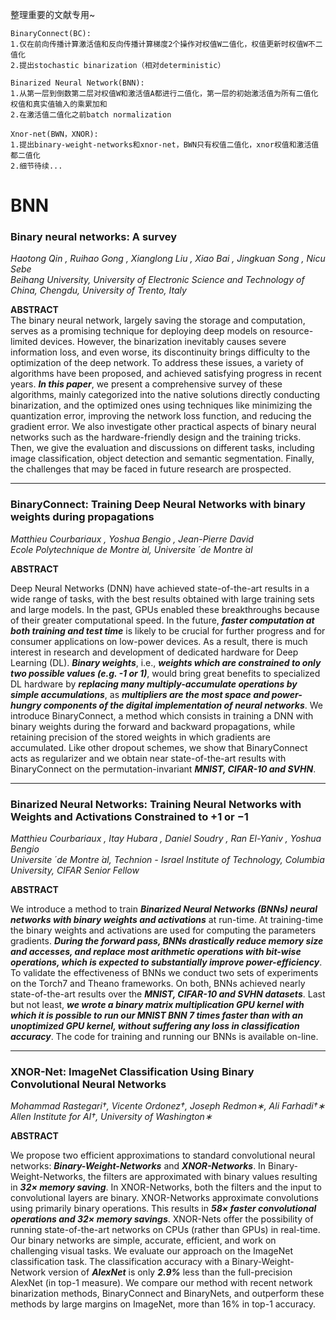 整理重要的文献专用~

```
BinaryConnect(BC): 
1.仅在前向传播计算激活值和反向传播计算梯度2个操作对权值W二值化，权值更新时权值W不二值化
2.提出stochastic binarization（相对deterministic）

Binarized Neural Network(BNN):
1.从第一层到倒数第二层对权值W和激活值A都进行二值化，第一层的初始激活值为所有二值化权值和真实值输入的乘累加和
2.在激活值二值化之前batch normalization

Xnor-net(BWN，XNOR):
1.提出binary-weight-networks和xnor-net，BWN只有权值二值化，xnor权值和激活值都二值化
2.细节待续...

```


# **BNN**
### Binary neural networks: A survey


*Haotong Qin , Ruihao Gong , Xianglong Liu , Xiao Bai , Jingkuan Song , Nicu Sebe  
Beihang University, University of Electronic Science and Technology of China, Chengdu, University of Trento, Italy*

**ABSTRACT**  
The binary neural network, largely saving the storage and computation, serves as a promising technique for deploying deep models on resource-limited devices. However, the binarization inevitably causes severe information loss, and even worse, its discontinuity brings difficulty to the optimization of the deep network. To address these issues, a variety of algorithms have been proposed, and achieved satisfying progress in recent years. _**In this paper**_, we present a comprehensive survey of these algorithms, mainly categorized into the native solutions directly conducting binarization, and the optimized ones using techniques like minimizing the quantization error, improving the network loss function, and reducing the gradient error. We also investigate other practical aspects of binary neural networks such as the hardware-friendly design and the training tricks. Then, we give the evaluation and discussions on different tasks, including image classification, object detection and semantic segmentation. Finally, the challenges that may be faced in future research are prospected.

----
### BinaryConnect: Training Deep Neural Networks with binary weights during propagations  


*Matthieu Courbariaux , Yoshua Bengio , Jean-Pierre David  
Ecole Polytechnique de Montre ́al, Universite ́ de Montre ́al*  

**ABSTRACT**  

Deep Neural Networks (DNN) have achieved state-of-the-art results in a wide range of tasks, with the best results obtained with large training sets and large models. In the past, GPUs enabled these breakthroughs because of their greater computational speed. In the future, _**faster computation at both training and test time**_ is likely to be crucial for further progress and for consumer applications on low-power devices. As a result, there is much interest in research and development of dedicated hardware for Deep Learning (DL). _**Binary weights**_, i.e., _**weights which are constrained to only two possible values (e.g. -1 or 1)**_, would bring great benefits to specialized DL hardware by _**replacing many multiply-accumulate operations by simple accumulations**_, as _**multipliers are the most space and power-hungry components of the digital implementation of neural networks**_. We introduce BinaryConnect, a method which consists in training a DNN with binary weights during the forward and backward propagations, while retaining precision of the stored weights in which gradients are accumulated. Like other dropout schemes, we show that BinaryConnect acts as regularizer and we obtain near state-of-the-art results with BinaryConnect on the permutation-invariant _**MNIST, CIFAR-10 and SVHN**_.

----
### Binarized Neural Networks: Training Neural Networks with Weights and Activations Constrained to +1 or −1

*Matthieu Courbariaux , Itay Hubara , Daniel Soudry , Ran El-Yaniv , Yoshua Bengio  
Universite ́ de Montre ́al, Technion - Israel Institute of Technology, Columbia University, CIFAR Senior Fellow*

**ABSTRACT** 

We introduce a method to train _**Binarized Neural Networks (BNNs) neural networks with binary weights and activations**_ at run-time. At training-time the binary weights and activations are used for computing the parameters gradients. _**During the forward pass, BNNs drastically reduce memory size and accesses, and replace most arithmetic operations with bit-wise operations, which is expected to substantially improve power-efficiency**_. To validate the effectiveness of BNNs we conduct two sets of experiments on the Torch7 and Theano frameworks. On both, BNNs achieved nearly state-of-the-art results over the _**MNIST, CIFAR-10 and SVHN datasets**_. Last but not least, _**we wrote a binary matrix multiplication GPU kernel with which it is possible to run our MNIST BNN 7 times faster than with an unoptimized GPU kernel, without suffering any loss in classification accuracy**_. The code for training and running our BNNs is available on-line.


----
### XNOR-Net: ImageNet Classification Using Binary Convolutional Neural Networks  

*Mohammad Rastegari†, Vicente Ordonez†, Joseph Redmon∗, Ali Farhadi†∗  
Allen Institute for AI†, University of Washington∗*

**ABSTRACT** 

We propose two efficient approximations to standard convolutional neural networks: _**Binary-Weight-Networks**_ and _**XNOR-Networks**_. In Binary-Weight-Networks, the filters are approximated with binary values resulting in _**32× memory saving**_. In XNOR-Networks, both the filters and the input to convolutional layers are binary. XNOR-Networks approximate convolutions using primarily binary operations. This results in _**58× faster convolutional operations and 32× memory savings**_. XNOR-Nets offer the possibility of running state-of-the-art networks on CPUs (rather than GPUs) in real-time. Our binary networks are simple, accurate, efficient, and work on challenging visual tasks. We evaluate our approach on the ImageNet classification task. The classification accuracy with a Binary-Weight-Network version of _**AlexNet**_ is only _**2.9%**_ less than the full-precision AlexNet (in top-1 measure). We compare our method with recent network binarization methods, BinaryConnect and BinaryNets, and outperform these methods by large margins on ImageNet, more than 16% in top-1 accuracy.
